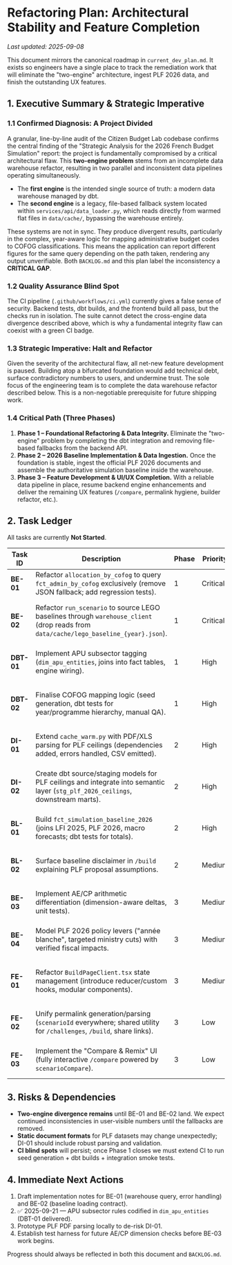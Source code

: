 # Refactoring Plan: Architectural Stability and Feature Completion

_Last updated: 2025-09-08_

This document mirrors the canonical roadmap in `current_dev_plan.md`. It exists so engineers have a single place to track the remediation work that will eliminate the "two-engine" architecture, ingest PLF 2026 data, and finish the outstanding UX features.

## 1. Executive Summary & Strategic Imperative

### 1.1 Confirmed Diagnosis: A Project Divided

A granular, line-by-line audit of the Citizen Budget Lab codebase confirms the central finding of the "Strategic Analysis for the 2026 French Budget Simulation" report: the project is fundamentally compromised by a critical architectural flaw. This **two-engine problem** stems from an incomplete data warehouse refactor, resulting in two parallel and inconsistent data pipelines operating simultaneously.

- The **first engine** is the intended single source of truth: a modern data warehouse managed by dbt.
- The **second engine** is a legacy, file-based fallback system located within `services/api/data_loader.py`, which reads directly from warmed flat files in `data/cache/`, bypassing the warehouse entirely.

These systems are not in sync. They produce divergent results, particularly in the complex, year-aware logic for mapping administrative budget codes to COFOG classifications. This means the application can report different figures for the same query depending on the path taken, rendering any output unverifiable. Both `BACKLOG.md` and this plan label the inconsistency a **CRITICAL GAP**.

### 1.2 Quality Assurance Blind Spot

The CI pipeline (`.github/workflows/ci.yml`) currently gives a false sense of security. Backend tests, dbt builds, and the frontend build all pass, but the checks run in isolation. The suite cannot detect the cross-engine data divergence described above, which is why a fundamental integrity flaw can coexist with a green CI badge.

### 1.3 Strategic Imperative: Halt and Refactor

Given the severity of the architectural flaw, all net-new feature development is paused. Building atop a bifurcated foundation would add technical debt, surface contradictory numbers to users, and undermine trust. The sole focus of the engineering team is to complete the data warehouse refactor described below. This is a non-negotiable prerequisite for future shipping work.

### 1.4 Critical Path (Three Phases)

1. **Phase 1 – Foundational Refactoring & Data Integrity.** Eliminate the "two-engine" problem by completing the dbt integration and removing file-based fallbacks from the backend API.
2. **Phase 2 – 2026 Baseline Implementation & Data Ingestion.** Once the foundation is stable, ingest the official PLF 2026 documents and assemble the authoritative simulation baseline inside the warehouse.
3. **Phase 3 – Feature Development & UI/UX Completion.** With a reliable data pipeline in place, resume backend engine enhancements and deliver the remaining UX features (`/compare`, permalink hygiene, builder refactor, etc.).

## 2. Task Ledger

All tasks are currently **Not Started**.

| Task ID | Description | Phase | Priority | Key Files & Components | Acceptance Criteria |
| --- | --- | --- | --- | --- | --- |
| **BE-01** | Refactor `allocation_by_cofog` to query `fct_admin_by_cofog` exclusively (remove JSON fallback; add regression tests). | 1 | Critical | `services/api/data_loader.py`, `fct_admin_by_cofog` | Resolver only talks to warehouse; unit tests ensure parity. |
| **BE-02** | Refactor `run_scenario` to source LEGO baselines through `warehouse_client` (drop reads from `data/cache/lego_baseline_{year}.json`). | 1 | Critical | `services/api/data_loader.py`, `fct_lego_baseline` | JSON file reads removed; scenario baseline comes from warehouse; tests updated. |
| **DBT-01** | Implement APU subsector tagging (`dim_apu_entities`, joins into fact tables, engine wiring). | 1 | High | `warehouse/models/`, new dimension rules | Mission/procurement rows tagged with APUC/APUL/ASSO; dbt tests cover new fields. | Completed |
| **DBT-02** | Finalise COFOG mapping logic (seed generation, dbt tests for year/programme hierarchy, manual QA). | 1 | High | `tools/build_seeds.py`, `dim_cofog_mapping`, `fct_admin_by_cofog` | Seed reflects mission/programme/year hierarchy; dbt tests guard edge cases; manual parity verified. |
| **DI-01** | Extend `cache_warm.py` with PDF/XLS parsing for PLF ceilings (dependencies added, errors handled, CSV emitted). | 2 | High | `services/api/cache_warm.py`, new deps (`pdfplumber`, `openpyxl`, optionally `pandas`) | Warmer downloads & normalises PLF 2026 mission ceilings; outputs CSV + `.meta.json`. |
| **DI-02** | Create dbt source/staging models for PLF ceilings and integrate into semantic layer (`stg_plf_2026_ceilings`, downstream marts). | 2 | High | `warehouse/models/staging/`, new source config | dbt ingest succeeds; downstream marts can reference PLF ceilings; `dbt build/test` stays green. |
| **BL-01** | Build `fct_simulation_baseline_2026` (joins LFI 2025, PLF 2026, macro forecasts; dbt tests for totals). | 2 | High | `warehouse/models/marts/fct_simulation_baseline_2026.sql` (new) | Baseline mart combines inputs and passes dbt tests for totals/consistency. |
| **BL-02** | Surface baseline disclaimer in `/build` explaining PLF proposal assumptions. | 2 | Medium | `frontend/app/build/BuildPageClient.tsx` | Prominent UI disclaimer clarifies baseline is a proposal that may change. |
| **BE-03** | Implement AE/CP arithmetic differentiation (dimension-aware deltas, unit tests). | 3 | Medium | `services/api/data_loader.py`, tests | Scenario actions respect `dimension` flag, maintaining separate AE and CP ledgers. |
| **BE-04** | Model PLF 2026 policy levers ("année blanche", targeted ministry cuts) with verified fiscal impacts. | 3 | Medium | `services/api/policy_catalog.py`, `services/api/data_loader.py`, tests | Levers defined, applied correctly in `run_scenario`, unit tests cover impacts. |
| **FE-01** | Refactor `BuildPageClient.tsx` state management (introduce reducer/custom hooks, modular components). | 3 | Medium | `frontend/app/build/BuildPageClient.tsx` | Component decomposed; state handled via reducer/custom hooks; behaviour unchanged. |
| **FE-02** | Unify permalink generation/parsing (`scenarioId` everywhere; shared utility for `/challenges`, `/build`, share links). | 3 | Low | `frontend/lib/`, `frontend/app/challenges/page.tsx`, `frontend/app/build/BuildPageClient.tsx` | Single query parameter format; shared helpers; manual QA on permalinks. |
| **FE-03** | Implement the "Compare & Remix" UI (fully interactive `/compare` powered by `scenarioCompare`). | 3 | Low | `frontend/app/compare/ComparePageClient.tsx`, GraphQL schema | `/compare` loads two scenario IDs, renders comparison using `scenarioCompare`. |

## 3. Risks & Dependencies

- **Two-engine divergence remains** until BE-01 and BE-02 land. We expect continued inconsistencies in user-visible numbers until the fallbacks are removed.
- **Static document formats** for PLF datasets may change unexpectedly; DI-01 should include robust parsing and validation.
- **CI blind spots** will persist; once Phase 1 closes we must extend CI to run seed generation + dbt builds + integration smoke tests.

## 4. Immediate Next Actions

1. Draft implementation notes for BE-01 (warehouse query, error handling) and BE-02 (baseline loading contract).
2. ✅ 2025-09-21 — APU subsector rules codified in `dim_apu_entities` (DBT-01 delivered).
3. Prototype PLF PDF parsing locally to de-risk DI-01.
4. Establish test harness for future AE/CP dimension checks before BE-03 work begins.

Progress should always be reflected in both this document and `BACKLOG.md`.

